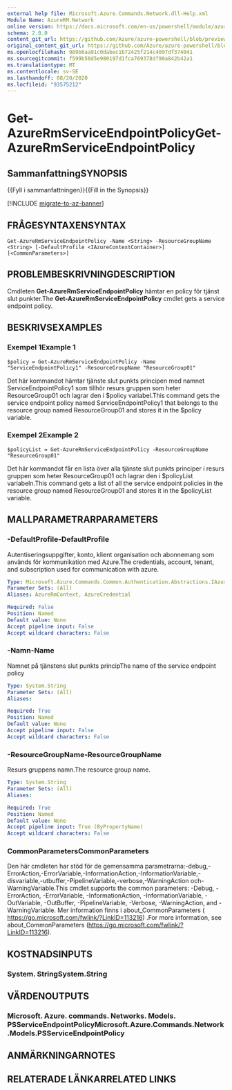 ```yaml
---
external help file: Microsoft.Azure.Commands.Network.dll-Help.xml
Module Name: AzureRM.Network
online version: https://docs.microsoft.com/en-us/powershell/module/azurerm.network/get-azurermserviceendpointpolicy
schema: 2.0.0
content_git_url: https://github.com/Azure/azure-powershell/blob/preview/src/ResourceManager/Network/Commands.Network/help/Get-AzureRmServiceEndpointPolicy.md
original_content_git_url: https://github.com/Azure/azure-powershell/blob/preview/src/ResourceManager/Network/Commands.Network/help/Get-AzureRmServiceEndpointPolicy.md
ms.openlocfilehash: 989b6aa91c0dabec1b72425f214c4097df374041
ms.sourcegitcommit: f599b50d5e980197d1fca769378df90a842b42a1
ms.translationtype: MT
ms.contentlocale: sv-SE
ms.lasthandoff: 08/20/2020
ms.locfileid: "93575212"
---
```

# <span data-ttu-id="ca89a-101">Get-AzureRmServiceEndpointPolicy</span><span class="sxs-lookup"><span data-stu-id="ca89a-101">Get-AzureRmServiceEndpointPolicy</span></span>

## <span data-ttu-id="ca89a-102">Sammanfattning</span><span class="sxs-lookup"><span data-stu-id="ca89a-102">SYNOPSIS</span></span>
<span data-ttu-id="ca89a-103">{{Fyll i sammanfattningen}}</span><span class="sxs-lookup"><span data-stu-id="ca89a-103">{{Fill in the Synopsis}}</span></span>

[!INCLUDE [migrate-to-az-banner](../../includes/migrate-to-az-banner.md)]

## <span data-ttu-id="ca89a-104">FRÅGESYNTAXEN</span><span class="sxs-lookup"><span data-stu-id="ca89a-104">SYNTAX</span></span>

```
Get-AzureRmServiceEndpointPolicy -Name <String> -ResourceGroupName <String> [-DefaultProfile <IAzureContextContainer>] [<CommonParameters>]
```

## <span data-ttu-id="ca89a-105">PROBLEMBESKRIVNING</span><span class="sxs-lookup"><span data-stu-id="ca89a-105">DESCRIPTION</span></span>
<span data-ttu-id="ca89a-106">Cmdleten **Get-AzureRmServiceEndpointPolicy** hämtar en policy för tjänst slut punkter.</span><span class="sxs-lookup"><span data-stu-id="ca89a-106">The **Get-AzureRmServiceEndpointPolicy** cmdlet gets a service endpoint policy.</span></span>

## <span data-ttu-id="ca89a-107">BESKRIVS</span><span class="sxs-lookup"><span data-stu-id="ca89a-107">EXAMPLES</span></span>

### <span data-ttu-id="ca89a-108">Exempel 1</span><span class="sxs-lookup"><span data-stu-id="ca89a-108">Example 1</span></span>
```
$policy = Get-AzureRmServiceEndpointPolicy -Name "ServiceEndpointPolicy1" -ResourceGroupName "ResourceGroup01"
```

<span data-ttu-id="ca89a-109">Det här kommandot hämtar tjänste slut punkts principen med namnet ServiceEndpointPolicy1 som tillhör resurs gruppen som heter ResourceGroup01 och lagrar den i $policy variabel.</span><span class="sxs-lookup"><span data-stu-id="ca89a-109">This command gets the service endpoint policy named ServiceEndpointPolicy1 that belongs to the resource group named ResourceGroup01 and stores it in the $policy variable.</span></span>

### <span data-ttu-id="ca89a-110">Exempel 2</span><span class="sxs-lookup"><span data-stu-id="ca89a-110">Example 2</span></span>
```
$policyList = Get-AzureRmServiceEndpointPolicy -ResourceGroupName "ResourceGroup01"
```

<span data-ttu-id="ca89a-111">Det här kommandot får en lista över alla tjänste slut punkts principer i resurs gruppen som heter ResourceGroup01 och lagrar den i $policyList variabeln.</span><span class="sxs-lookup"><span data-stu-id="ca89a-111">This command gets a list of all the service endpoint policies in the resource group named ResourceGroup01 and stores it in the $policyList variable.</span></span>

## <span data-ttu-id="ca89a-112">MALLPARAMETRAR</span><span class="sxs-lookup"><span data-stu-id="ca89a-112">PARAMETERS</span></span>

### <span data-ttu-id="ca89a-113">-DefaultProfile</span><span class="sxs-lookup"><span data-stu-id="ca89a-113">-DefaultProfile</span></span>
<span data-ttu-id="ca89a-114">Autentiseringsuppgifter, konto, klient organisation och abonnemang som används för kommunikation med Azure.</span><span class="sxs-lookup"><span data-stu-id="ca89a-114">The credentials, account, tenant, and subscription used for communication with azure.</span></span>

```yaml
Type: Microsoft.Azure.Commands.Common.Authentication.Abstractions.IAzureContextContainer
Parameter Sets: (All)
Aliases: AzureRmContext, AzureCredential

Required: False
Position: Named
Default value: None
Accept pipeline input: False
Accept wildcard characters: False
```

### <span data-ttu-id="ca89a-115">-Namn</span><span class="sxs-lookup"><span data-stu-id="ca89a-115">-Name</span></span>
<span data-ttu-id="ca89a-116">Namnet på tjänstens slut punkts princip</span><span class="sxs-lookup"><span data-stu-id="ca89a-116">The name of the service endpoint policy</span></span>

```yaml
Type: System.String
Parameter Sets: (All)
Aliases:

Required: True
Position: Named
Default value: None
Accept pipeline input: False
Accept wildcard characters: False
```

### <span data-ttu-id="ca89a-117">-ResourceGroupName</span><span class="sxs-lookup"><span data-stu-id="ca89a-117">-ResourceGroupName</span></span>
<span data-ttu-id="ca89a-118">Resurs gruppens namn.</span><span class="sxs-lookup"><span data-stu-id="ca89a-118">The resource group name.</span></span>

```yaml
Type: System.String
Parameter Sets: (All)
Aliases:

Required: True
Position: Named
Default value: None
Accept pipeline input: True (ByPropertyName)
Accept wildcard characters: False
```

### <span data-ttu-id="ca89a-119">CommonParameters</span><span class="sxs-lookup"><span data-stu-id="ca89a-119">CommonParameters</span></span>
<span data-ttu-id="ca89a-120">Den här cmdleten har stöd för de gemensamma parametrarna:-debug,-ErrorAction,-ErrorVariable,-InformationAction,-InformationVariable,-disvariable,-utbuffer,-PipelineVariable,-verbose,-WarningAction och-WarningVariable.</span><span class="sxs-lookup"><span data-stu-id="ca89a-120">This cmdlet supports the common parameters: -Debug, -ErrorAction, -ErrorVariable, -InformationAction, -InformationVariable, -OutVariable, -OutBuffer, -PipelineVariable, -Verbose, -WarningAction, and -WarningVariable.</span></span>
<span data-ttu-id="ca89a-121">Mer information finns i about_CommonParameters ( https://go.microsoft.com/fwlink/?LinkID=113216) .</span><span class="sxs-lookup"><span data-stu-id="ca89a-121">For more information, see about_CommonParameters (https://go.microsoft.com/fwlink/?LinkID=113216).</span></span>

## <span data-ttu-id="ca89a-122">KOSTNADS</span><span class="sxs-lookup"><span data-stu-id="ca89a-122">INPUTS</span></span>

### <span data-ttu-id="ca89a-123">System. String</span><span class="sxs-lookup"><span data-stu-id="ca89a-123">System.String</span></span>


## <span data-ttu-id="ca89a-124">VÄRDEN</span><span class="sxs-lookup"><span data-stu-id="ca89a-124">OUTPUTS</span></span>

### <span data-ttu-id="ca89a-125">Microsoft. Azure. commands. Networks. Models. PSServiceEndpointPolicy</span><span class="sxs-lookup"><span data-stu-id="ca89a-125">Microsoft.Azure.Commands.Network.Models.PSServiceEndpointPolicy</span></span>


## <span data-ttu-id="ca89a-126">ANMÄRKNINGAR</span><span class="sxs-lookup"><span data-stu-id="ca89a-126">NOTES</span></span>

## <span data-ttu-id="ca89a-127">RELATERADE LÄNKAR</span><span class="sxs-lookup"><span data-stu-id="ca89a-127">RELATED LINKS</span></span>
